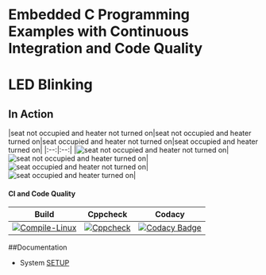 # Embedded C Programming Examples with Continuous Integration and Code Quality

# LED Blinking 

## In Action

|seat not occupied and heater not turned on|seat not occupied and heater turned on|seat occupied and heater not turned on|seat occupied and heater turned on|
|:--:|:--:|
|![seat not occupied and heater not turned on]()|![seat not occupied and heater turned on]()|![seat occupied and heater not turned on]()|![seat occupied and heater turned on]()|

#### CI and Code Quality

|Build|Cppcheck|Codacy|
|:--:|:--:|:--:|
|[![Compile-Linux](https://github.com/Anusha-J-5/Embedded_C_Project/actions/workflows/Compile.yml/badge.svg)](https://github.com/Anusha-J-5/Embedded_C_Project/actions/workflows/Compile.yml)|[![Cppcheck](https://github.com/Anusha-J-5/Embedded_C_Project/actions/workflows/CodeQulaity.yml/badge.svg)](https://github.com/Anusha-J-5/Embedded_C_Project/actions/workflows/CodeQulaity.yml)|[![Codacy Badge](https://app.codacy.com/project/badge/Grade/643b7ca2b2dc4daba1e700c216bb87d9)](https://www.codacy.com/gh/Anusha-J-5/Embedded_C_Project/dashboard?utm_source=github.com&amp;utm_medium=referral&amp;utm_content=Anusha-J-5/Embedded_C_Project&amp;utm_campaign=Badge_Grade)|

##Documentation
* System [SETUP](https://github.com/Anusha-J-5/Embedded_C_Project/wiki)
